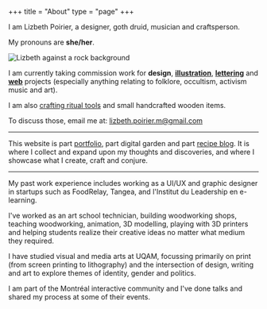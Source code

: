 +++
title = "About"
type = "page"
+++

I am Lizbeth Poirier, a designer, goth druid, musician and craftsperson.

My pronouns are **she/her**.

![Lizbeth against a rock background](/img/photo/cemetery/graveadventures6.jpg "Portrait by Hayley Evans")

I am currently taking commission work for **design**, [**illustration**](/works/illustration/), [**lettering**](/works/brand-lettering/) and [**web**](/works/websites/) projects (especially anything relating to folklore, occultism, activism music and art).

I am also [crafting ritual tools](/craft/) and small handcrafted wooden items.

To discuss those, email me at: lizbeth.poirier.m@gmail.com

---

This website is part [portfolio](/works/), part digital garden and part [recipe blog](/food/). It is where I collect and expand upon my thoughts and discoveries, and where I showcase what I create, craft and conjure.

---

My past work experience includes working as a UI/UX and graphic designer in startups such as FoodRelay, Tangea, and l'Institut du Leadership en e-learning.

I've worked as an art school technician, building woodworking shops, teaching woodworking, animation, 3D modelling, playing with 3D printers and helping students realize their creative ideas no matter what medium they required.

I have studied visual and media arts at UQAM, focussing primarily on print (from screen printing to lithography) and the intersection of design, writing and art to explore themes of identity, gender and politics.

I am part of the Montréal interactive community and I've done talks and shared my process at some of their events.
